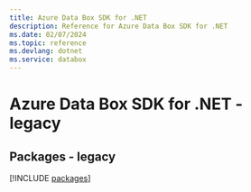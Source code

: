 ```yaml
---
title: Azure Data Box SDK for .NET
description: Reference for Azure Data Box SDK for .NET
ms.date: 02/07/2024
ms.topic: reference
ms.devlang: dotnet
ms.service: databox
---
```

# Azure Data Box SDK for .NET - legacy
## Packages - legacy
[!INCLUDE [packages](data-box-index.md)]